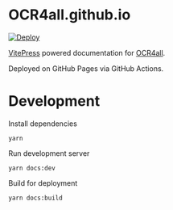 # OCR4all.github.io
[![Deploy](https://github.com/OCR4all/OCR4all.github.io/actions/workflows/deploy.yml/badge.svg)](https://github.com/OCR4all/OCR4all.github.io/actions/workflows/deploy.yml)

[VitePress](https://vitepress.vuejs.org/) powered documentation for [OCR4all](https://github.com/OCR4all/OCR4all).

Deployed on GitHub Pages via GitHub Actions.

# Development
Install dependencies
``` 
yarn
```
Run development server
``` 
yarn docs:dev
```
Build for deployment
``` 
yarn docs:build
```
